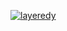 [![layeredy](https://cdn.layeredy.com/wordmark-background-waves-rounded.png)](https://layeredy.com)
